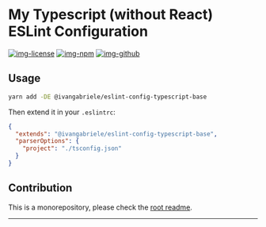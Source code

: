# My Typescript (without React) ESLint Configuration

[![img-license]][lnk-license] [![img-npm]][lnk-npm] [![img-github]][lnk-github]

## Usage

```sh
yarn add -DE @ivangabriele/eslint-config-typescript-base
```

Then extend it in your `.eslintrc`:

```json
{
  "extends": "@ivangabriele/eslint-config-typescript-base",
  "parserOptions": {
    "project": "./tsconfig.json"
  }
}
```

## Contribution

This is a monorepository, please check the [root readme][lnk-contribution].

---

[img-github]:
  https://img.shields.io/github/workflow/status/ivangabriele/eslint-config/Test%20&%20Publish/main?style=flat-square
[img-license]: https://img.shields.io/github/license/ivangabriele/eslint-config?style=flat-square
[img-npm]: https://img.shields.io/npm/v/@ivangabriele/eslint-config-typescript-base?style=flat-square
[lnk-github]: https://github.com/ivangabriele/eslint-config/actions?query=branch%3Amain++
[lnk-license]: https://github.com/ivangabriele/eslint-config/blob/main/packages/typescript-base/LICENSE
[lnk-npm]: https://www.npmjs.com/package/@ivangabriele/eslint-config-typescript-base
[lnk-contribution]: https://github.com/ivangabriele/eslint-config#contribution
